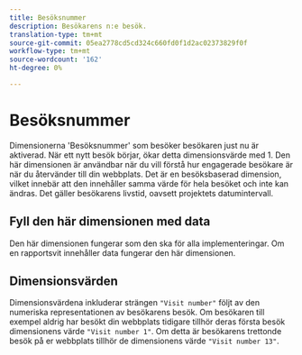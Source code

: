 ```yaml
---
title: Besöksnummer
description: Besökarens n:e besök.
translation-type: tm+mt
source-git-commit: 05ea2778cd5cd324c660fd0f1d2ac02373829f0f
workflow-type: tm+mt
source-wordcount: '162'
ht-degree: 0%

---
```



# Besöksnummer

Dimensionerna &#39;Besöksnummer&#39; som besöker besökaren just nu är aktiverad. När ett nytt besök börjar, ökar detta dimensionsvärde med 1. Den här dimensionen är användbar när du vill förstå hur engagerade besökare är när du återvänder till din webbplats. Det är en besöksbaserad dimension, vilket innebär att den innehåller samma värde för hela besöket och inte kan ändras. Det gäller besökarens livstid, oavsett projektets datumintervall.

## Fyll den här dimensionen med data

Den här dimensionen fungerar som den ska för alla implementeringar. Om en rapportsvit innehåller data fungerar den här dimensionen.

## Dimensionsvärden

Dimensionsvärdena inkluderar strängen `"Visit number"` följt av den numeriska representationen av besökarens besök. Om besökaren till exempel aldrig har besökt din webbplats tidigare tillhör deras första besök dimensionens värde `"Visit number 1"`. Om detta är besökarens trettonde besök på er webbplats tillhör de dimensionens värde `"Visit number 13"`.
